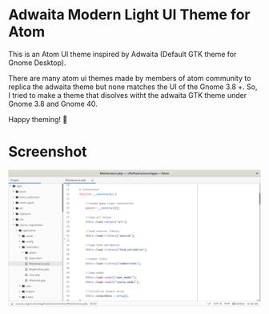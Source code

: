 # Adwaita Modern Light UI Theme for Atom

This is an Atom UI theme inspired by Adwaita (Default GTK theme for Gnome Desktop).

There are many atom ui themes made by members of atom community to replica the adwaita theme but none matches the UI of the Gnome 3.8 +. So, I tried to make a theme that disolves witht the adwaita GTK theme under Gnome 3.8 and Gnome 40.

Happy theming! 🚀



# Screenshot

![A screenshot of your theme](assets/images/adwaita-modern-ui-screenshoot.png)
